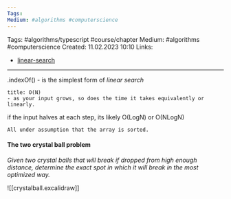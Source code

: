 ```yaml
---
Tags: 
Medium: #algorithms #computerscience
---
```

Tags: #algorithms/typescript #course/chapter
Medium: #algorithms #computerscience
Created: 11.02.2023 10:10
Links: 
- [linear-search](https://theprimeagen.github.io/fem-algos/lessons/our-first-algorithms/search)
___

.indexOf() - is the simplest form of _linear search_

```ad-note
title: O(N)
- as your input grows, so does the time it takes equivalently or linearly.
```

if the input halves at each step, its likely O(LogN) or O(NLogN)

```ad-important
All under assumption that the array is sorted.
```

#### The two crystal ball problem

_Given two crystal balls that will break if dropped from high enough distance, determine the exact spot in which it will break in the most optimized way._

![[crystalball.excalidraw]]